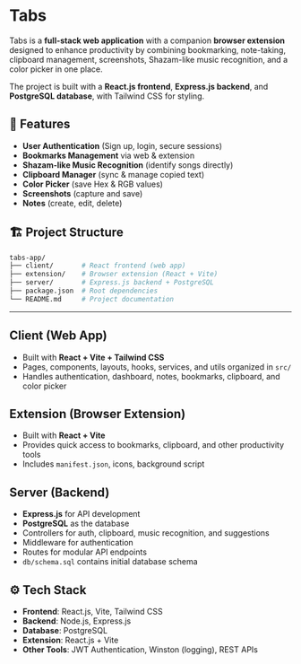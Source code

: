 # Tabs  

Tabs is a **full-stack web application** with a companion **browser extension** designed to enhance productivity by combining bookmarking, note-taking, clipboard management, screenshots, Shazam-like music recognition, and a color picker in one place.  

The project is built with a **React.js frontend**, **Express.js backend**, and **PostgreSQL database**, with Tailwind CSS for styling.  


## 🚀 Features  

- **User Authentication** (Sign up, login, secure sessions)  
- **Bookmarks Management** via web & extension  
- **Shazam-like Music Recognition** (identify songs directly)  
- **Clipboard Manager** (sync & manage copied text)  
- **Color Picker** (save Hex & RGB values)  
- **Screenshots** (capture and save)  
- **Notes** (create, edit, delete)  


## 🏗️ Project Structure  

```bash
tabs-app/
├── client/       # React frontend (web app)
├── extension/    # Browser extension (React + Vite)
├── server/       # Express.js backend + PostgreSQL
├── package.json  # Root dependencies
└── README.md     # Project documentation  
```
---

## Client (Web App)  

- Built with **React + Vite + Tailwind CSS**  
- Pages, components, layouts, hooks, services, and utils organized in `src/`  
- Handles authentication, dashboard, notes, bookmarks, clipboard, and color picker  


## Extension (Browser Extension)  

- Built with **React + Vite**  
- Provides quick access to bookmarks, clipboard, and other productivity tools  
- Includes `manifest.json`, icons, background script  


## Server (Backend)  

- **Express.js** for API development
- **PostgreSQL** as the database  
- Controllers for auth, clipboard, music recognition, and suggestions  
- Middleware for authentication  
- Routes for modular API endpoints  
- `db/schema.sql` contains initial database schema  


## ⚙️ Tech Stack  

- **Frontend**: React.js, Vite, Tailwind CSS
- **Backend**: Node.js, Express.js
- **Database**: PostgreSQL
- **Extension**: React.js + Vite
- **Other Tools**: JWT Authentication, Winston (logging), REST APIs